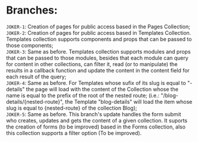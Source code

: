 
# Branches:

`JOKER-1`: Creation of pages for public access based in the Pages Collection;\
`JOKER-2`: Creation of pages for public access based in Templates Collection. Templates collection supports components and props that can be passed to those components;\
`JOKER-3`: Same as before. Templates collection supports modules and props that can be passed to those modules, besides that each module can query for content in other collections, can filter it, read (or to manipulate) the results in a callback function and update the content in the content field for each result of the query;\
`JOKER-4`: Same as before. For Templates whose sufix of its slug is equal to "-details" the page will load with the content of the Collection whose the name is equal to the prefix of the root of the nested route; (i.e.: "/blog-details/{nested-route}", the Template "blog-details" will load the item whose slug is equal to {nested-route} of the collection Blog); \
`JOKER-5`: Same as before. This branch's update handles the form submit who creates, updates and gets the content of a given collection. It suports the creation of forms (to be improved) based in the Forms collection, also this collection supports a filter option (To be improved).
